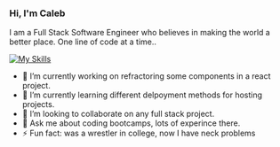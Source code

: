 ### Hi, I'm Caleb

I am a Full Stack Software Engineer who believes in making the world a better place. One line of code at a time..

[![My Skills](https://skillicons.dev/icons?i=js,html,css,react,redux,flask,express,sqlite,heroku,vscode)](https://skillicons.dev)

- 🔭 I’m currently working on refractoring some components in a react project.
-  🌱 I’m currently learning different delpoyment methods for hosting projects.
-  👯 I’m looking to collaborate on any full stack project.
-  💬 Ask me about coding bootcamps, lots of experince there.
-  ⚡ Fun fact: was a wrestler in college, now I have neck problems

<!--
**Cal-Flores/Cal-Flores** is a ✨ _special_ ✨ repository because its `README.md` (this file) appears on your GitHub profile.

Here are some ideas to get you started:

- 🔭 I’m currently working on ...
- 🌱 I’m currently learning ...
- 👯 I’m looking to collaborate on ...
- 🤔 I’m looking for help with ...
- 💬 Ask me about ...
- 📫 How to reach me: ...
- 😄 Pronouns: ...
- ⚡ Fun fact: ...
-->
